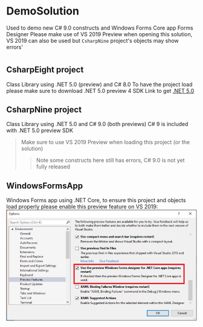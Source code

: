 # DemoSolution
Used to demo new C# 9.0 constructs and Windows Forms Core app Forms Designer
Please make use of VS 2019 Preview when opening this solution, VS 2019 can also be used but 
`CsharpNine` project's objects may show errors'
#

## CsharpEight project
Class Library using .NET 5.0 (preview) and C# 8.0
To have the project load please make sure to download .NET 5.0 preview 4 SDK
Link to get [.NET 5.0](https://dotnet.microsoft.com/download/dotnet/5.0)

## CsharpNine project
Class Library using .NET 5.0 and C# 9.0 (both previews)
C# 9 is included with .NET 5.0 preview SDK
> Make sure to use VS 2019 Preview when loading this project (or the solution)
>> Note some constructs here still has errors, C# 9.0 is not yet fully released

## WindowsFormsApp
Windows Forms app using .NET Core, to ensure this project and objects load properly
please enable this preview feature on VS 2019:
![Windows Forms Core preview settings](./misc/winformspreview.PNG)
